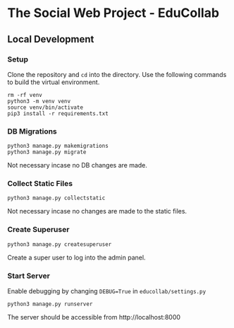 # The Social Web Project - EduCollab

## Local Development

### Setup
Clone the repository and `cd` into the directory. Use the following commands to build the virtual environment.
```
rm -rf venv
python3 -m venv venv
source venv/bin/activate
pip3 install -r requirements.txt
```
### DB Migrations
```
python3 manage.py makemigrations
python3 manage.py migrate
```
Not necessary incase no DB changes are made.
### Collect Static Files
```
python3 manage.py collectstatic
```
Not necessary incase no changes are made to the static files.
### Create Superuser
```
python3 manage.py createsuperuser
```
Create a super user to log into the admin panel.

### Start Server
Enable debugging by changing `DEBUG=True` in `educollab/settings.py`
```
python3 manage.py runserver
```
The server should be accessible from http://localhost:8000
